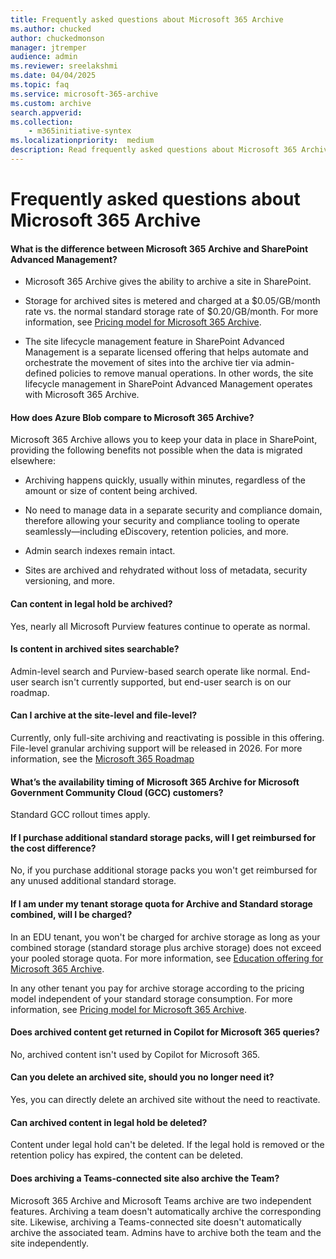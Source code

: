```yaml
---
title: Frequently asked questions about Microsoft 365 Archive
ms.author: chucked
author: chuckedmonson
manager: jtremper
audience: admin
ms.reviewer: sreelakshmi
ms.date: 04/04/2025
ms.topic: faq
ms.service: microsoft-365-archive
ms.custom: archive
search.appverid:
ms.collection:
    - m365initiative-syntex
ms.localizationpriority:  medium
description: Read frequently asked questions about Microsoft 365 Archive.
---
```


# Frequently asked questions about Microsoft 365 Archive

#### What is the difference between Microsoft 365 Archive and SharePoint Advanced Management?

- Microsoft 365 Archive gives the ability to archive a site in SharePoint.

- Storage for archived sites is metered and charged at a $0.05/GB/month rate vs. the normal standard storage rate of $0.20/GB/month. For more information, see [Pricing model for Microsoft 365 Archive](archive-pricing.md).

- The site lifecycle management feature in SharePoint Advanced Management is a separate licensed offering that helps automate and orchestrate the movement of sites into the archive tier via admin-defined policies to remove manual operations. In other words, the site lifecycle management in SharePoint Advanced Management operates with Microsoft 365 Archive.

#### How does Azure Blob compare to Microsoft 365 Archive?

Microsoft 365 Archive allows you to keep your data in place in SharePoint, providing the following benefits not possible when the data is migrated elsewhere:

- Archiving happens quickly, usually within minutes, regardless of the amount or size of content being archived.

- No need to manage data in a separate security and compliance domain, therefore allowing your security and compliance tooling to operate seamlessly—including eDiscovery, retention policies, and more.

- Admin search indexes remain intact.

- Sites are archived and rehydrated without loss of metadata, security versioning, and more.

#### Can content in legal hold be archived?

Yes, nearly all Microsoft Purview features continue to operate as normal.

#### Is content in archived sites searchable?

Admin-level search and Purview-based search operate like normal. End-user search isn't currently supported, but end-user search is on our roadmap.

#### Can I archive at the site-level and file-level?

Currently, only full-site archiving and reactivating is possible in this offering. File-level granular archiving support will be released in 2026. For more information, see the [Microsoft 365 Roadmap](https://www.microsoft.com/en-us/microsoft-365/roadmap?id=477371)

#### What’s the availability timing of Microsoft 365 Archive for Microsoft Government Community Cloud (GCC) customers?

Standard GCC rollout times apply.

#### If I purchase additional standard storage packs, will I get reimbursed for the cost difference?

No, if you purchase additional storage packs you won't get reimbursed for any unused additional standard storage.

#### If I am under my tenant storage quota for Archive and Standard storage combined, will I be charged?

In an EDU tenant, you won't be charged for archive storage as long as your combined storage (standard storage plus archive storage) does not exceed your pooled storage quota. For more information, see [Education offering for Microsoft 365 Archive](archive-education-offering.md).

In any other tenant you pay for archive storage according to the pricing model independent of your standard storage consumption. For more information, see [Pricing model for Microsoft 365 Archive](archive-pricing.md).

#### Does archived content get returned in Copilot for Microsoft 365 queries?

No, archived content isn't used by Copilot for Microsoft 365. 

#### Can you delete an archived site, should you no longer need it?  

Yes, you can directly delete an archived site without the need to reactivate. 

#### Can archived content in legal hold be deleted?

Content under legal hold can't be deleted. If the legal hold is removed or the retention policy has expired, the content can be deleted.

#### Does archiving a Teams-connected site also archive the Team?

Microsoft 365 Archive and Microsoft Teams archive are two independent features. Archiving a team doesn't automatically archive the corresponding site. Likewise, archiving a Teams-connected site doesn't automatically archive the associated team. Admins have to archive both the team and the site independently. 
